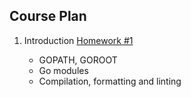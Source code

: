 Course Plan
---

1. Introduction [Homework #1](./hw01_hello_otus)

    * GOPATH, GOROOT
    * Go modules
    * Compilation, formatting and linting